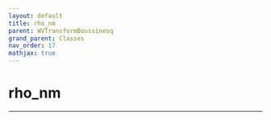 ```yaml
---
layout: default
title: rho_nm
parent: WVTransformBoussinesq
grand_parent: Classes
nav_order: 17
mathjax: true
---
```


#  rho_nm




---

